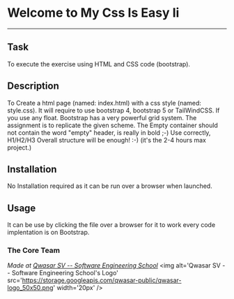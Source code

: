# Welcome to My Css Is Easy Ii
***

## Task
To execute the exercise using HTML and CSS code (bootstrap).

## Description
To Create a html page (named: index.html) with a css style (named: style.css).
It will require to use bootstrap 4, bootstrap 5 or TailWindCSS. If you use any float.
Bootstrap has a very powerful grid system. 
The assignment is to replicate the given scheme.
The Empty container should not contain the word "empty"
header, is really in bold ;-)
Use correctly, H1/H2/H3
Overall structure will be enough! :-) (it's the 2-4 hours max project.)

## Installation
No Installation required as it can be run over a browser when launched.

## Usage
It can be use by clicking the file over a browser for it to work every code implentation is on Bootstrap.

### The Core Team


<span><i>Made at <a href='https://qwasar.io'>Qwasar SV -- Software Engineering School</a></i></span>
<span><img alt='Qwasar SV -- Software Engineering School's Logo' src='https://storage.googleapis.com/qwasar-public/qwasar-logo_50x50.png' width='20px' /></span>
